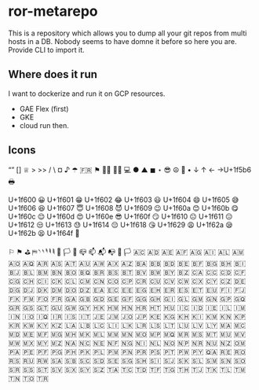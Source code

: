 # ror-metarepo
This is a repository which allows you to dump all your git repos from multi hosts in a DB. Nobody seems to have domne it before so here you are. Provide CLI to import it.

## Where does it run

I want to dockerize and run it on GCP resources.

* GAE Flex (first)
* GKE
* cloud run then.

## Icons

“” [] ♕ > >> / \ ¤ ♪ ☂ 🇫🇷 ⚑ ⛹🏾 🧑🏿 💻 ● ▲ ◼ ⋆ 😎 ☮ 📱 • ↓ ↑ ← →U+1f5b6 🖶


U+1f600 😀
U+1f601 😁
U+1f602 😂
U+1f603 😃
U+1f604 😄
U+1f605 😅
U+1f606 😆
U+1f607 😇
U+1f608 😈
U+1f609 😉
U+1f60a 😊
U+1f60b 😋
U+1f60c 😌
U+1f60d 😍
U+1f60e 😎
U+1f60f 😏
U+1f610 😐
U+1f611 😑
U+1f612 😒
U+1f613 😓
U+1f614 😔
U+1f618 😘
U+1f629 😩
U+1f62a 😪
U+1f62b 😫
U+1f64f 🙏

⚐
⚑
⛳
⛿
𝅮
𝅯
𝅰
𝅱
𝅲
🏁
🏳
🏴
📪
📫
📬
📭
🚩
🏳️
🇦🇨
🇦🇩
🇦🇪
🇦🇫
🇦🇬
🇦🇮
🇦🇱
🇦🇲
🇦🇴
🇦🇶
🇦🇷
🇦🇸
🇦🇹
🇦🇺
🇦🇼
🇦🇽
🇦🇿
🇧🇦
🇧🇧
🇧🇩
🇧🇪
🇧🇫
🇧🇬
🇧🇭
🇧🇮
🇧🇯
🇧🇱
🇧🇲
🇧🇳
🇧🇴
🇧🇶
🇧🇷
🇧🇸
🇧🇹
🇧🇻
🇧🇼
🇧🇾
🇧🇿
🇨🇦
🇨🇨
🇨🇩
🇨🇫
🇨🇬
🇨🇭
🇨🇮
🇨🇰
🇨🇱
🇨🇲
🇨🇳
🇨🇴
🇨🇵
🇨🇷
🇨🇺
🇨🇻
🇨🇼
🇨🇽
🇨🇾
🇨🇿
🇩🇪
🇩🇬
🇩🇯
🇩🇰
🇩🇲
🇩🇴
🇩🇿
🇪🇦
🇪🇨
🇪🇪
🇪🇬
🇪🇭
🇪🇷
🇪🇸
🇪🇹
🇪🇺
🇫🇮
🇫🇯
🇫🇰
🇫🇲
🇫🇴
🇫🇷
🇬🇦
🇬🇧
🇬🇩
🇬🇪
🇬🇫
🇬🇬
🇬🇭
🇬🇮
🇬🇱
🇬🇲
🇬🇳
🇬🇵
🇬🇶
🇬🇷
🇬🇸
🇬🇹
🇬🇺
🇬🇼
🇬🇾
🇭🇰
🇭🇲
🇭🇳
🇭🇷
🇭🇹
🇭🇺
🇮🇨
🇮🇩
🇮🇪
🇮🇱
🇮🇲
🇮🇳
🇮🇴
🇮🇶
🇮🇷
🇮🇸
🇮🇹
🇯🇪
🇯🇲
🇯🇴
🇯🇵
🇰🇪
🇰🇬
🇰🇭
🇰🇮
🇰🇲
🇰🇳
🇰🇵
🇰🇷
🇰🇼
🇰🇾
🇰🇿
🇱🇦
🇱🇧
🇱🇨
🇱🇮
🇱🇰
🇱🇷
🇱🇸
🇱🇹
🇱🇺
🇱🇻
🇱🇾
🇲🇦
🇲🇨
🇲🇩
🇲🇪
🇲🇫
🇲🇬
🇲🇭
🇲🇰
🇲🇱
🇲🇲
🇲🇳
🇲🇴
🇲🇵
🇲🇶
🇲🇷
🇲🇸
🇲🇹
🇲🇺
🇲🇻
🇲🇼
🇲🇽
🇲🇾
🇲🇿
🇳🇦
🇳🇨
🇳🇪
🇳🇫
🇳🇬
🇳🇮
🇳🇱
🇳🇴
🇳🇵
🇳🇷
🇳🇺
🇳🇿
🇴🇲
🇵🇦
🇵🇪
🇵🇫
🇵🇬
🇵🇭
🇵🇰
🇵🇱
🇵🇲
🇵🇳
🇵🇷
🇵🇸
🇵🇹
🇵🇼
🇵🇾
🇶🇦
🇷🇪
🇷🇴
🇷🇸
🇷🇺
🇷🇼
🇸🇦
🇸🇧
🇸🇨
🇸🇩
🇸🇪
🇸🇬
🇸🇭
🇸🇮
🇸🇯
🇸🇰
🇸🇱
🇸🇲
🇸🇳
🇸🇴
🇸🇷
🇸🇸
🇸🇹
🇸🇻
🇸🇽
🇸🇾
🇸🇿
🇹🇦
🇹🇨
🇹🇩
🇹🇫
🇹🇬
🇹🇭
🇹🇯
🇹🇰
🇹🇱
🇹🇲
🇹🇳
🇹🇴
🇹🇷

